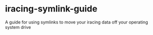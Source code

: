 # iracing-symlink-guide
A guide for using symlinks to move your iracing data off your operating system drive

